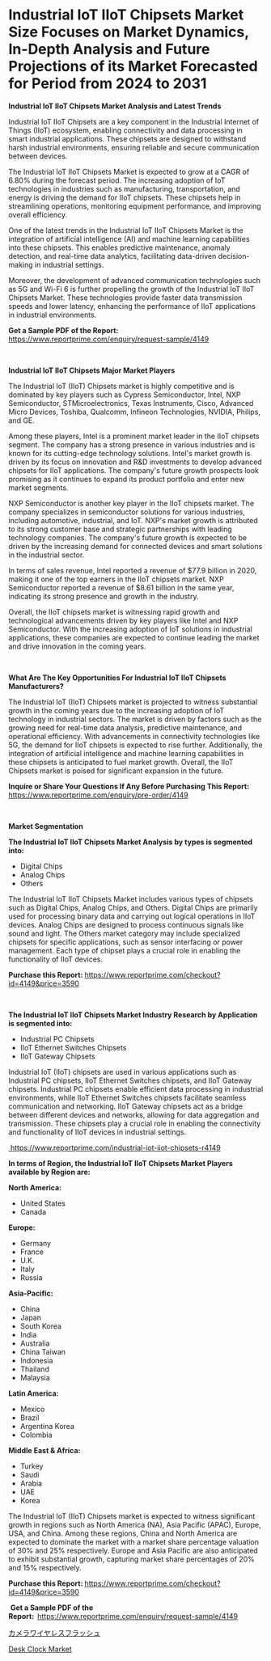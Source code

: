 <p><h1>Industrial IoT IIoT Chipsets Market Size Focuses on Market Dynamics, In-Depth Analysis and Future Projections of its Market Forecasted for Period from 2024 to 2031</h1></p><p><strong>Industrial IoT IIoT Chipsets Market Analysis and Latest Trends</strong></p>
<p><p>Industrial IoT IIoT Chipsets are a key component in the Industrial Internet of Things (IIoT) ecosystem, enabling connectivity and data processing in smart industrial applications. These chipsets are designed to withstand harsh industrial environments, ensuring reliable and secure communication between devices.</p><p>The Industrial IoT IIoT Chipsets Market is expected to grow at a CAGR of 6.80% during the forecast period. The increasing adoption of IoT technologies in industries such as manufacturing, transportation, and energy is driving the demand for IIoT chipsets. These chipsets help in streamlining operations, monitoring equipment performance, and improving overall efficiency.</p><p>One of the latest trends in the Industrial IoT IIoT Chipsets Market is the integration of artificial intelligence (AI) and machine learning capabilities into these chipsets. This enables predictive maintenance, anomaly detection, and real-time data analytics, facilitating data-driven decision-making in industrial settings.</p><p>Moreover, the development of advanced communication technologies such as 5G and Wi-Fi 6 is further propelling the growth of the Industrial IoT IIoT Chipsets Market. These technologies provide faster data transmission speeds and lower latency, enhancing the performance of IIoT applications in industrial environments.</p></p>
<p><strong>Get a Sample PDF of the Report:&nbsp;</strong> <a href="https://www.reportprime.com/enquiry/request-sample/4149">https://www.reportprime.com/enquiry/request-sample/4149</a></p>
<p>&nbsp;</p>
<p><strong>Industrial IoT IIoT Chipsets Major Market Players</strong></p>
<p><p>The Industrial IoT (IIoT) Chipsets market is highly competitive and is dominated by key players such as Cypress Semiconductor, Intel, NXP Semiconductor, STMicroelectronics, Texas Instruments, Cisco, Advanced Micro Devices, Toshiba, Qualcomm, Infineon Technologies, NVIDIA, Philips, and GE.</p><p>Among these players, Intel is a prominent market leader in the IIoT chipsets segment. The company has a strong presence in various industries and is known for its cutting-edge technology solutions. Intel's market growth is driven by its focus on innovation and R&D investments to develop advanced chipsets for IIoT applications. The company's future growth prospects look promising as it continues to expand its product portfolio and enter new market segments.</p><p>NXP Semiconductor is another key player in the IIoT chipsets market. The company specializes in semiconductor solutions for various industries, including automotive, industrial, and IoT. NXP's market growth is attributed to its strong customer base and strategic partnerships with leading technology companies. The company's future growth is expected to be driven by the increasing demand for connected devices and smart solutions in the industrial sector.</p><p>In terms of sales revenue, Intel reported a revenue of $77.9 billion in 2020, making it one of the top earners in the IIoT chipsets market. NXP Semiconductor reported a revenue of $8.61 billion in the same year, indicating its strong presence and growth in the industry.</p><p>Overall, the IIoT chipsets market is witnessing rapid growth and technological advancements driven by key players like Intel and NXP Semiconductor. With the increasing adoption of IoT solutions in industrial applications, these companies are expected to continue leading the market and drive innovation in the coming years.</p></p>
<p>&nbsp;</p>
<p><strong>What Are The Key Opportunities For Industrial IoT IIoT Chipsets Manufacturers?</strong></p>
<p><p>The Industrial IoT (IIoT) Chipsets market is projected to witness substantial growth in the coming years due to the increasing adoption of IoT technology in industrial sectors. The market is driven by factors such as the growing need for real-time data analysis, predictive maintenance, and operational efficiency. With advancements in connectivity technologies like 5G, the demand for IIoT chipsets is expected to rise further. Additionally, the integration of artificial intelligence and machine learning capabilities in these chipsets is anticipated to fuel market growth. Overall, the IIoT Chipsets market is poised for significant expansion in the future.</p></p>
<p><strong>Inquire or Share Your Questions If Any Before Purchasing This Report:</strong> <a href="https://www.reportprime.com/enquiry/pre-order/4149">https://www.reportprime.com/enquiry/pre-order/4149</a></p>
<p>&nbsp;</p>
<p><strong>Market Segmentation</strong></p>
<p><strong>The Industrial IoT IIoT Chipsets Market Analysis by types is segmented into:</strong></p>
<p><ul><li>Digital Chips</li><li>Analog Chips</li><li>Others</li></ul></p>
<p><p>The Industrial IoT IIoT Chipsets Market includes various types of chipsets such as Digital Chips, Analog Chips, and Others. Digital Chips are primarily used for processing binary data and carrying out logical operations in IIoT devices. Analog Chips are designed to process continuous signals like sound and light. The Others market category may include specialized chipsets for specific applications, such as sensor interfacing or power management. Each type of chipset plays a crucial role in enabling the functionality of IIoT devices.</p></p>
<p><strong>Purchase this Report:&nbsp;</strong><a href="https://www.reportprime.com/checkout?id=4149&price=3590">https://www.reportprime.com/checkout?id=4149&price=3590</a></p>
<p>&nbsp;</p>
<p><strong>The Industrial IoT IIoT Chipsets Market Industry Research by Application is segmented into:</strong></p>
<p><ul><li>Industrial PC Chipsets</li><li>IIoT Ethernet Switches Chipsets</li><li>IIoT Gateway Chipsets</li></ul></p>
<p><p>Industrial IoT (IIoT) chipsets are used in various applications such as Industrial PC chipsets, IIoT Ethernet Switches chipsets, and IIoT Gateway chipsets. Industrial PC chipsets enable efficient data processing in industrial environments, while IIoT Ethernet Switches chipsets facilitate seamless communication and networking. IIoT Gateway chipsets act as a bridge between different devices and networks, allowing for data aggregation and transmission. These chipsets play a crucial role in enabling the connectivity and functionality of IIoT devices in industrial settings.</p></p>
<p><a href="https://www.reportprime.com/industrial-iot-iiot-chipsets-r4149">&nbsp;https://www.reportprime.com/industrial-iot-iiot-chipsets-r4149</a></p>
<p><strong>In terms of Region, the Industrial IoT IIoT Chipsets Market Players available by Region are:</strong></p>
<p>
    <p> <strong> North America: </strong>
        <ul>
            <li>United States</li>
            <li>Canada</li>
        </ul>
        </p> 
    <p> <strong> Europe: </strong>
        <ul>
            <li>Germany</li>
            <li>France</li>
            <li>U.K.</li>
            <li>Italy</li>
            <li>Russia</li>
        </ul>
        </p> 
    <p> <strong> Asia-Pacific: </strong>
        <ul>
            <li>China</li>
            <li>Japan</li>
            <li>South Korea</li>
            <li>India</li>
            <li>Australia</li>
            <li>China Taiwan</li>
            <li>Indonesia</li>
            <li>Thailand</li>
            <li>Malaysia</li>
        </ul>
        </p> 
    <p> <strong> Latin America: </strong>
        <ul>
            <li>Mexico</li>
            <li>Brazil</li>
            <li>Argentina Korea</li>
            <li>Colombia</li>
        </ul>
        </p> 
    <p> <strong> Middle East & Africa: </strong>
        <ul>
            <li>Turkey</li>
            <li>Saudi</li>
            <li>Arabia</li>
            <li>UAE</li>
            <li>Korea</li>
        </ul>
    </p>
    </p>
<p><p>The Industrial IoT (IIoT) Chipsets market is expected to witness significant growth in regions such as North America (NA), Asia Pacific (APAC), Europe, USA, and China. Among these regions, China and North America are expected to dominate the market with a market share percentage valuation of 30% and 25% respectively. Europe and Asia Pacific are also anticipated to exhibit substantial growth, capturing market share percentages of 20% and 15% respectively.</p></p>
<p><strong>Purchase this Report: </strong><a href="https://www.reportprime.com/checkout?id=4149&price=3590">https://www.reportprime.com/checkout?id=4149&price=3590</a></p>
<p>&nbsp;<strong>Get a Sample PDF of the Report:&nbsp;&nbsp;</strong><a href="https://www.reportprime.com/enquiry/request-sample/4149">https://www.reportprime.com/enquiry/request-sample/4149</a></p>
<p><strong></strong></p>
<p><p><a href="https://github.com/oqxogxyvqe90775/Market-Research-Report-List-2/blob/main/281251973429.md">カメラワイヤレスフラッシュ</a></p><p><a href="https://issuu.com/reportprime-2/docs/desk-clock-market-size-2030.pptx">Desk Clock Market</a></p></p>